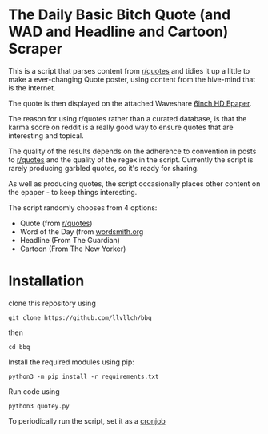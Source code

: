 # The Daily Basic Bitch Quote (and WAD and Headline and Cartoon) Scraper

This is a script that parses content from [r/quotes](https://reddit.com/r/quotes) and tidies it up a little to make a ever-changing Quote poster, using content from the hive-mind that is the internet. 

The quote is then displayed on the attached Waveshare [6inch HD Epaper](https://www.waveshare.com/6inch-hd-e-paper-hat.htm).

The reason for using r/quotes rather than a curated database, is that the karma score on reddit is a really good way to ensure quotes that are interesting and topical. 

The quality of the results depends on the adherence to convention in posts to [r/quotes](https://reddit.com/r/quotes) and the quality of the regex in the script. Currently the script is rarely producing garbled quotes, so it's ready for sharing. 

As well as producing quotes, the script occasionally places other content on the epaper - to keep things interesting.

The script randomly chooses from 4 options:

- Quote (from [r/quotes](https://reddit.com/r/quotes))
- Word of the Day (from [wordsmith.org](https://wordsmith.org)
- Headline (From The Guardian)
- Cartoon (From The New Yorker)

# Installation

clone this repository using

    git clone https://github.com/llvllch/bbq

then 

    cd bbq
    
Install the required modules using pip:

    python3 -m pip install -r requirements.txt


Run code using

    python3 quotey.py
    
To periodically run the script, set it as a [cronjob](https://opensource.com/article/17/11/how-use-cron-linux)

